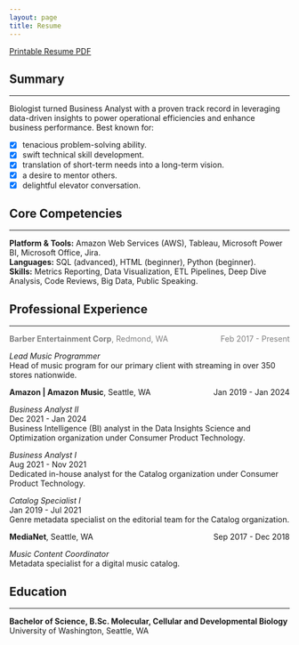 ```yaml
---
layout: page
title: Resume
---
```

[Printable Resume PDF](https://biancaliebhaber.github.io/Bianca%20Liebhaber%20Resume.pdf)
## Summary
***
Biologist turned Business Analyst with a proven track record in leveraging data-driven insights to power operational efficiencies and enhance business performance.
Best known for:
- [x]  tenacious problem-solving ability.
- [x]  swift technical skill development.
- [x]  translation of short-term needs into a long-term vision.
- [x]  a desire to mentor others.
- [x]  delightful elevator conversation.

## Core Competencies
***
**Platform & Tools:** Amazon Web Services (AWS), Tableau, Microsoft Power BI, Microsoft Office, Jira.<br/>
**Languages:** SQL (advanced), HTML (beginner), Python (beginner).<br/>
**Skills:** Metrics Reporting, Data Visualization, ETL Pipelines, Deep Dive Analysis, Code Reviews, Big Data, Public Speaking.

## Professional Experience
***
<p style="color:grey;"
<p style="text-align:left;">
    <b>Barber Entertainment Corp</b>, Redmond, WA
    <span style="float:right;">
        Feb 2017 - Present
    <p style="text-align:left;">
	<i>Lead Music Programmer</i>
<br style="text-align:left;"/>
Head of music program for our primary client with streaming in over 350 stores nationwide.
	    <br/>
	
<p style="text-align:left;"> 
    <b>Amazon | Amazon Music</b>, Seattle, WA
    <span style="float:right;">
        Jan 2019 - Jan 2024
<p style="text-align:left;">
	<i>Business Analyst II</i>	
<br style="text-align:left;"/>
Dec 2021 - Jan 2024
<br style="text-align:left;"/>
Business Intelligence (BI) analyst in the Data Insights Science and Optimization organization under Consumer Product Technology.
<p style="text-align:left;">
	<i>Business Analyst I</i>	
<br style="text-align:left;"/>
Aug 2021 - Nov 2021
<br style="text-align:left;"/>
Dedicated in-house analyst for the Catalog organization under Consumer Product Technology.
<p style="text-align:left;">
	<i>Catalog Specialist I</i>	
<br style="text-align:left;"/>
Jan 2019 - Jul 2021
<br style="text-align:left;"/>
Genre metadata specialist on the editorial team for the Catalog organization.

<p style="text-align:left;">
    <b>MediaNet</b>, Seattle, WA
    <span style="float:right;">
        Sep 2017 - Dec 2018
<p style="text-align:left;">
	<i>Music Content Coordinator</i>
<br style="text-align:left;"/>
Metadata specialist for a digital music catalog.

<h2 id="education">Education</h2> 
<hr> 
<p><strong>Bachelor of Science, B.Sc. Molecular, Cellular and Developmental Biology</strong><br/>
University of Washington, Seattle, WA	</p>	
